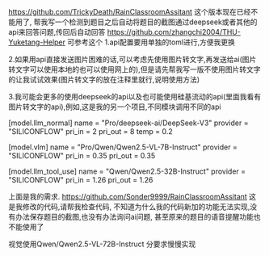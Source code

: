 https://github.com/TrickyDeath/RainClassroomAssitant 这个版本现在已经不能用了,
帮我写一个检测到题目之后自动将题目的截图通过deepseek或者其他的api来回答问题,传回后自动回答
https://github.com/zhangchi2004/THU-Yuketang-Helper 可参考这个
1.api配置要用单独的toml进行,方便我更换

2.如果用api直接发送图片困难的话,可以考虑先使用图片转文字,再发送给ai(图片转文字可以使用本地的也可以使用网上的),但是请先帮我写一版不使用图片转文字的让我试试效果(图片转文字的放在注释里就行,说明使用方法)

3.我可能会更多的使用deepseek的api以及也可能使用硅基流动的api(里面我看有图片转文字的api),例如,这是我的另一个项目,不同模块调用不同的api

[model.llm_normal]
name = "Pro/deepseek-ai/DeepSeek-V3"
provider = "SILICONFLOW"
pri_in = 2
pri_out = 8
temp = 0.2

[model.vlm]
name = "Pro/Qwen/Qwen2.5-VL-7B-Instruct"
provider = "SILICONFLOW"
pri_in = 0.35
pri_out = 0.35

[model.llm_tool_use]
name = "Qwen/Qwen2.5-32B-Instruct"
provider = "SILICONFLOW"
pri_in = 1.26
pri_out = 1.26

上面是我的需求.
https://github.com/Sonder9999/RainClassroomAssitant 这是我修改的代码,请帮我检查代码,
不知道为什么我的代码新加的功能无法实现,没有办法保存题目的截图,也没有办法询问ai问题,
甚至原来的题目的语音提醒功能也不能使用了

视觉使用Qwen/Qwen2.5-VL-72B-Instruct
分要求慢慢实现
